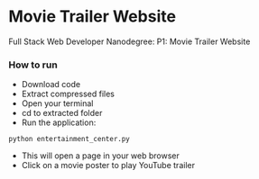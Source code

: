 # Movie Trailer Website
Full Stack Web Developer Nanodegree: P1: Movie Trailer Website

### How to run
 - Download code
 - Extract compressed files
 - Open your terminal
 - cd to extracted folder
 - Run the application: 
 ```
 python entertainment_center.py
```
 - This will open a page in your web browser
 - Click on a movie poster to play YouTube trailer
